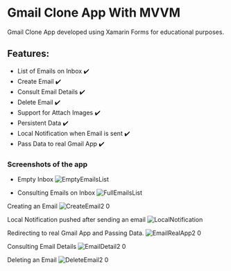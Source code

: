 # Gmail Clone App With MVVM

Gmail Clone App developed using Xamarin Forms for educational purposes.

## Features:
- List of Emails on Inbox ✔️
- Create Email ✔️
- Consult Email Details ✔️
- Delete Email ✔️
- Support for Attach Images ✔️
- Persistent Data ✔️
- Local Notification when Email is sent ✔️
- Pass Data to real Gmail App ✔️


### Screenshots of the app

- Empty Inbox
![EmptyEmailsList](https://user-images.githubusercontent.com/47201459/132117391-612e381f-4cbe-4d1d-b853-319d87de7f2b.PNG)

- Consulting Emails on Inbox
![FullEmailsList](https://user-images.githubusercontent.com/47201459/132117398-b9367fa1-d955-4a58-91e7-681e18150630.PNG)

Creating an Email
![CreateEmail2 0](https://user-images.githubusercontent.com/47201459/132117402-dfab26e9-262f-4380-8a35-d36ac0dce243.png)

Local Notification pushed after sending an email
![LocalNotification](https://user-images.githubusercontent.com/47201459/132117415-9b739671-4b08-49f6-bafd-0e86e7a720e4.PNG)

Redirecting to real Gmail App and Passing Data.
![EmailRealApp2 0](https://user-images.githubusercontent.com/47201459/132117419-8097bb5d-5a01-444d-b0ab-402dee16e471.png)

Consulting Email Details
![EmailDetail2 0](https://user-images.githubusercontent.com/47201459/132117422-c3eeaaf7-e992-48e1-9a30-c7e0be558c65.png)

Deleting an Email
![DeleteEmail2 0](https://user-images.githubusercontent.com/47201459/132117426-2eaf9322-91c2-406d-bfd9-ccb6c9e1a0eb.png)


